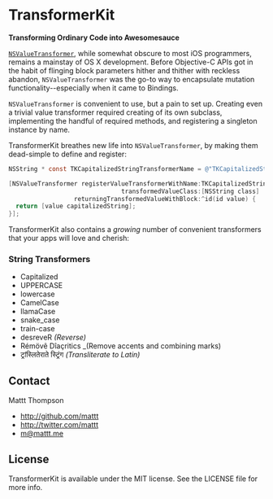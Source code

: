 TransformerKit
==============

**Transforming Ordinary Code into Awesomesauce**

[`NSValueTransformer`](https://developer.apple.com/library/mac/#documentation/Cocoa/Reference/Foundation/Classes/NSValueTransformer_Class/Reference/Reference.html), while somewhat obscure to most iOS programmers, remains a mainstay of OS X development. Before Objective-C APIs got in the habit of flinging block parameters hither and thither with reckless abandon, `NSValueTransformer` was the go-to way to encapsulate mutation functionality--especially when it came to Bindings.

`NSValueTransformer` is convenient to use, but a pain to set up. Creating even a trivial value transformer required creating of its own subclass, implementing the handful of required methods, and registering a singleton instance by name.

TransformerKit breathes new life into `NSValueTransformer`, by making them dead-simple to define and register:

```objective-c
NSString * const TKCapitalizedStringTransformerName = @"TKCapitalizedStringTransformerName";

[NSValueTransformer registerValueTransformerWithName:TKCapitalizedStringTransformerName 
                               transformedValueClass:[NSString class] 
                  returningTransformedValueWithBlock:^id(id value) {
  return [value capitalizedString];
}];
```

TransformerKit also contains a _growing_ number of convenient transformers that your apps will love and cherish:

### String Transformers

- Capitalized
- UPPERCASE
- lowercase
- CamelCase
- llamaCase
- snake_case
- train-case
- desreveR _(Reverse)_
- Rémövê Dîaçritics _(Remove accents and combining marks)
- ट्रांस्लितेराते स्ट्रिंग _(Transliterate to Latin)_

## Contact

Mattt Thompson

- http://github.com/mattt
- http://twitter.com/mattt
- m@mattt.me

## License

TransformerKit is available under the MIT license. See the LICENSE file for more info.
